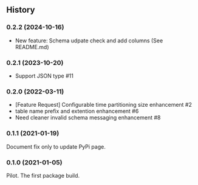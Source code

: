 ## History

### 0.2.2 (2024-10-16)

- New feature: Schema udpate check and add columns (See README.md)

### 0.2.1 (2023-10-20)

- Support JSON type #11

### 0.2.0 (2022-03-11)

- [Feature Request] Configurable time partitioning size enhancement #2
- table name prefix and extention enhancement #6
- Need cleaner invalid schema messaging enhancement #8

### 0.1.1 (2021-01-19)

Document fix only to update PyPi page.

### 0.1.0 (2021-01-05)

Pilot. The first package build.

